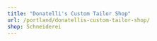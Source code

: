 ```yaml
---
title: "Donatelli's Custom Tailor Shop"
url: /portland/donatellis-custom-tailor-shop/
shop: Schneiderei
---
```


